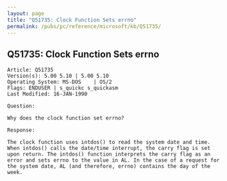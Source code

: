 ```yaml
---
layout: page
title: "Q51735: Clock Function Sets errno"
permalink: /pubs/pc/reference/microsoft/kb/Q51735/
---
```


## Q51735: Clock Function Sets errno

	Article: Q51735
	Version(s): 5.00 5.10 | 5.00 5.10
	Operating System: MS-DOS    | OS/2
	Flags: ENDUSER | s_quickc s_quickasm
	Last Modified: 16-JAN-1990
	
	Question:
	
	Why does the clock function set errno?
	
	Response:
	
	The clock function uses intdos() to read the system date and time.
	When intdos() calls the date/time interrupt, the carry flag is set
	upon return. The intdos() function interprets the carry flag as an
	error and sets errno to the value in AL. In the case of a request for
	the system date, AL (and therefore, errno) contains the day of the
	week.
